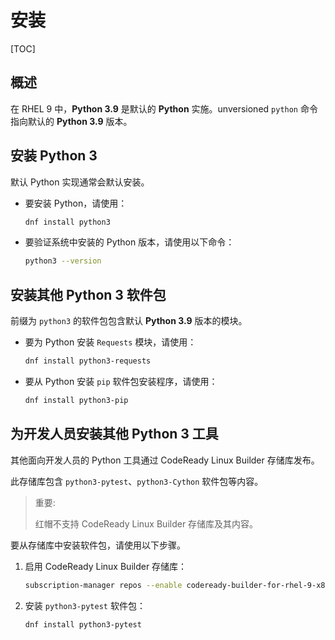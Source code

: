 # 安装

[TOC]

## 概述

在 RHEL 9 中，**Python 3.9** 是默认的 **Python** 实施。unversioned `python` 命令指向默认的 **Python 3.9** 版本。

## 安装 Python 3

默认 Python 实现通常会默认安装。

- 要安装 Python，请使用：

  ```bash
  dnf install python3
  ```

- 要验证系统中安装的 Python 版本，请使用以下命令：

  ```bash
  python3 --version
  ```

## 安装其他 Python 3 软件包

前缀为 `python3` 的软件包包含默认 **Python 3.9** 版本的模块。

- 要为 Python 安装 `Requests` 模块，请使用：

  ```bash
  dnf install python3-requests
  ```

- 要从 Python 安装 `pip` 软件包安装程序，请使用：

  ```bash
  dnf install python3-pip
  ```

## 为开发人员安装其他 Python 3 工具

其他面向开发人员的 Python 工具通过 CodeReady Linux Builder 存储库发布。

此存储库包含 `python3-pytest`、`python3-Cython` 软件包等内容。 

> 重要:
>
> 红帽不支持 CodeReady Linux Builder 存储库及其内容。

要从存储库中安装软件包，请使用以下步骤。

1. 启用 CodeReady Linux Builder 存储库：

   ```bash
   subscription-manager repos --enable codeready-builder-for-rhel-9-x86_64-rpms
   ```

2. 安装 `python3-pytest` 软件包：

   ```bash
   dnf install python3-pytest
   ```
